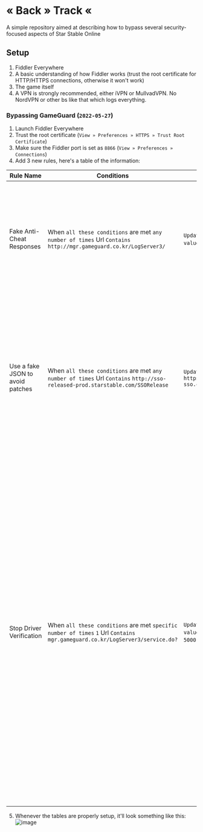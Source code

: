 # « Back » Track «
A simple repository aimed at describing how to bypass several security-focused aspects of Star Stable Online
## Setup
1. Fiddler Everywhere
2. A basic understanding of how Fiddler works (trust the root certificate for HTTP/HTTPS connections, otherwise it won't work)
3. The game itself
4. A VPN is strongly recommended, either iVPN or MullvadVPN. No NordVPN or other bs like that which logs everything.
### Bypassing GameGuard (`2022-05-27`)
1. Launch Fiddler Everywhere
2. Trust the root certificate (`View » Preferences » HTTPS » Trust Root Certificate`)
3. Make sure the Fiddler port is set as `8866` (`View » Preferences » Connections`)
4. Add 3 new rules, here's a table of the information:

| Rule Name                        | Conditions                                                                                                                     | Actions                                                                          | Purpose                                                                                                                                                                                                                                                                                                                                                                                                                                                            |
|----------------------------------|--------------------------------------------------------------------------------------------------------------------------------|----------------------------------------------------------------------------------|--------------------------------------------------------------------------------------------------------------------------------------------------------------------------------------------------------------------------------------------------------------------------------------------------------------------------------------------------------------------------------------------------------------------------------------------------------------------|
| Fake Anti-Cheat Responses        | When `all these conditions` are met `any number of times` Url `Contains` `http://mgr.gameguard.co.kr/LogServer3/`              | `Update Url` `Append to value` `09`                                              | Appends a value to the URL of the request which should hinder it from gathering accurate enough results (at least from my testing).                                                                                                                                                                                                                                                                                                                                |
| Use a fake JSON to avoid patches | When `all these conditions` are met `any number of times` Url `Contains` `http://sso-released-prod.starstable.com/SSORelease`  | `Update Url` `Set value` `https://dont-play-sso.com/req/latest.json`             | Changes the URL the launcher uses to check for game files in order to stop it from trying to patch them. The external server does not have any game files to serve, this just acts like a dummy end-point.                                                                                                                                                                                                                                                         |
| Stop Driver Verification         | When `all these conditions` are met `specific number of times` `1` Url `Contains` `mgr.gameguard.co.kr/LogServer3/service.do?` | `Update Url` `Append to value` `5`  `Delay Request` `5000`  `Non Graceful Close` | This is only executed once per game startup; Tricks the driver into reading a different URL, delays the request for 5 seconds before then forcefully closing the connection. This doesn't work sometimes, and its also the most important rule as it prevents the driver from hooking into the game.  You can tell if it worked if the `nProtect Game Guard` splash screen isn't shown, if it is still shown then close the game, enable the rule again and retry. |
5. Whenever the tables are properly setup, it'll look something like this: ![image](https://user-images.githubusercontent.com/54314240/170605894-dd73927e-afc7-4ec9-bee0-a8755c2c8cd7.png)

